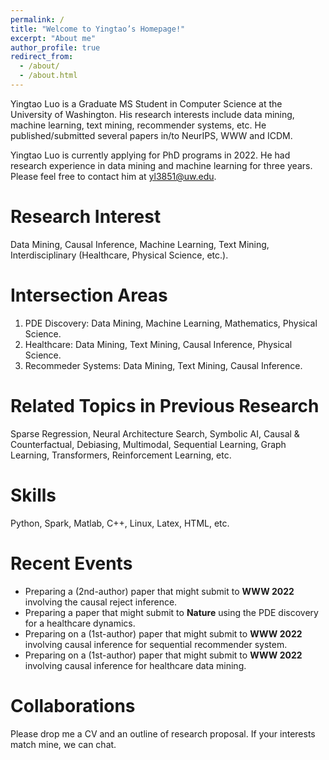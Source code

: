 ```yaml
---
permalink: /
title: "Welcome to Yingtao’s Homepage!"
excerpt: "About me"
author_profile: true
redirect_from: 
  - /about/
  - /about.html
---
```


Yingtao Luo is a Graduate MS Student in Computer Science at the University of Washington. His research interests include data mining, machine learning, text mining, recommender systems, etc. He published/submitted several papers in/to NeurIPS, WWW and ICDM.  

Yingtao Luo is currently applying for PhD programs in 2022. He had research experience in data mining and machine learning for three years. Please feel free to contact him at yl3851@uw.edu.

Research Interest
======
Data Mining, Causal Inference, Machine Learning, Text Mining, Interdisciplinary (Healthcare, Physical Science, etc.).

Intersection Areas
======
1. PDE Discovery: Data Mining, Machine Learning, Mathematics, Physical Science.  
2. Healthcare: Data Mining, Text Mining, Causal Inference, Physical Science.  
3. Recommeder Systems: Data Mining, Text Mining, Causal Inference.  

Related Topics in Previous Research
======
Sparse Regression, Neural Architecture Search, Symbolic AI, Causal & Counterfactual, Debiasing, Multimodal, Sequential Learning, Graph Learning, Transformers, Reinforcement Learning, etc.  

Skills
======
Python, Spark, Matlab, C++, Linux, Latex, HTML, etc.

Recent Events
======
- Preparing a (2nd-author) paper that might submit to __WWW 2022__ involving the causal reject inference.
- Preparing a paper that might submit to __Nature__ using the PDE discovery for a healthcare dynamics.
- Preparing on a (1st-author) paper that might submit to __WWW 2022__ involving causal inference for sequential recommender system.
- Preparing on a (1st-author) paper that might submit to __WWW 2022__ involving causal inference for healthcare data mining.

Collaborations
======
Please drop me a CV and an outline of research proposal. If your interests match mine, we can chat.
